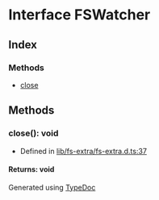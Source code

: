 # Interface FSWatcher


## Index

### Methods
* [close](_fs_extra_.fswatcher.md#close)

## Methods

### close(): void
  
* Defined in [lib/fs-extra/fs-extra.d.ts:37](https://github.com/kimamula/typedoc/blob/HEAD/src/lib/fs-extra/fs-extra.d.ts#L37)

#### Returns: void


Generated using [TypeDoc](http://typedoc.io)
